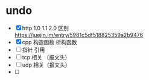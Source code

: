 # undo

- [x] http 1.0 1.1 2.0 区别 https://juejin.im/entry/5981c5df518825359a2b9476
- [x] cpp 构造函数 析构函数
- [ ] 指针 引用
- [ ] tcp 相关 （报文头）
- [ ] udp 相关（报文头）
- [ ] 

